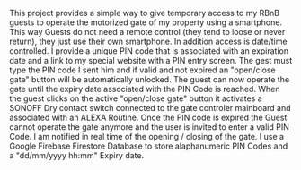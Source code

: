 This project provides a simple way to give temporary access to my RBnB guests to operate the motorized gate of my property using a smartphone. This way Guests do not need a remote control (they tend to loose or never return), they just use their own smartphone. In addition access is date/time controlled.
I provide a unique PIN code that is associated with an expiration date and a link to my special website with a PIN entry screen.
The gest must type the PIN code I sent him and if valid and not expired an "open/close gate" button will be automatically unlocked.
The guest can now operate the gate until the expiry date associated with the PIN Code is reached.
When the guest clicks on the active "open/close gate" button it activates a SONOFF Dry contact switch connected to the gate controler mainboard and associated with an ALEXA Routine.
Once the PIN code is expired the Guest cannot operate the gate anymore and the user is invited to enter a valid PIN Code.
I am notified in real time of the opening / closing of the gate.
I use a Google Firebase Firestore Database to store alaphanumeric PIN Codes and a "dd/mm/yyyy hh:mm" Expiry date.
